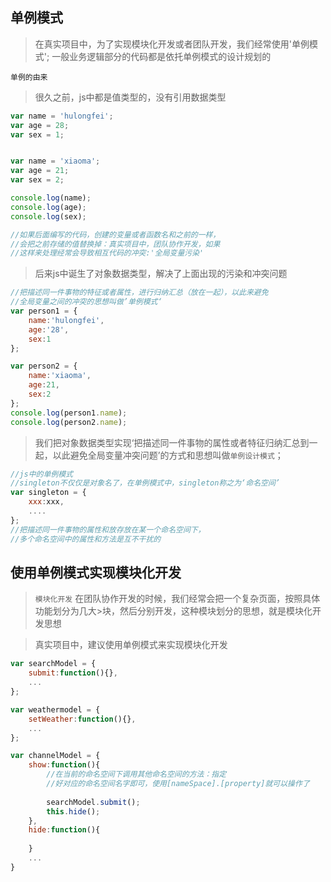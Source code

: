## 单例模式
>在真实项目中，为了实现模块化开发或者团队开发，我们经常使用'单例模式';
>一般业务逻辑部分的代码都是依托单例模式的设计规划的

`单例的由来`
>很久之前，js中都是值类型的，没有引用数据类型
```javascript
var name = 'hulongfei';
var age = 28;
var sex = 1;


var name = 'xiaoma';
var age = 21;
var sex = 2;

console.log(name);
console.log(age);
console.log(sex);

//如果后面编写的代码，创建的变量或者函数名和之前的一样，
//会把之前存储的值替换掉：真实项目中，团队协作开发，如果
//这样来处理经常会导致相互代码的冲突:'全局变量污染'
```
>后来js中诞生了对象数据类型，解决了上面出现的污染和冲突问题
```javascript
//把描述同一件事物的特征或者属性，进行归纳汇总（放在一起），以此来避免
//全局变量之间的冲突的思想叫做’单例模式‘
var person1 = {
    name:'hulongfei',
    age:'28',
    sex:1
};

var person2 = {
    name:'xiaoma',
    age:21,
    sex:2
};
console.log(person1.name);
console.log(person2.name);
```
>我们把对象数据类型实现‘把描述同一件事物的属性或者特征归纳汇总到一起，以此避免全局变量冲突问题’的方式和思想叫做`单例设计模式`；
```javascript
//js中的单例模式
//singleton不仅仅是对象名了，在单例模式中，singleton称之为‘命名空间’
var singleton = {
    xxx:xxx,
    ....
};
//把描述同一件事物的属性和放存放在某一个命名空间下，
//多个命名空间中的属性和方法是互不干扰的
```


## 使用单例模式实现模块化开发
>`模块化开发`
>在团队协作开发的时候，我们经常会把一个复杂页面，按照具体功能划分为几大>块，然后分别开发，这种模块划分的思想，就是模块化开发思想

>真实项目中，建议使用单例模式来实现模块化开发

```javascript
var searchModel = {
    submit:function(){},
    ...
};

var weathermodel = {
    setWeather:function(){},
    ...
};

var channelModel = {
    show:function(){
        //在当前的命名空间下调用其他命名空间的方法：指定
        //好对应的命名空间名字即可，使用[nameSpace].[property]就可以操作了
        
        searchModel.submit();
        this.hide();
    },
    hide:function(){
        
    }
    ...
}
```
